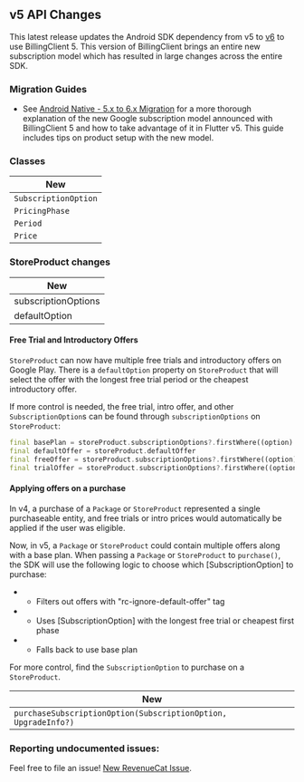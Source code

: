 ## v5 API Changes

This latest release updates the Android SDK dependency from v5 to [v6](https://github.com/RevenueCat/purchases-android/releases/tag/6.0.0) to use BillingClient 5. This version of BillingClient brings an entire new subscription model which has resulted in large changes across the entire SDK.

### Migration Guides
- See [Android Native - 5.x to 6.x Migration](https://www.revenuecat.com/docs/android-native-5x-to-6x-migration) for a
  more thorough explanation of the new Google subscription model announced with BillingClient 5 and how to take
  advantage of it in Flutter v5. This guide includes tips on product setup with the new model.

### Classes

| New                        |
|----------------------------|
| `SubscriptionOption`       |
| `PricingPhase`             |
| `Period`                   |
| `Price`                    ||

### StoreProduct changes

| New                 |
|---------------------|
| subscriptionOptions |
| defaultOption       |

#### Free Trial and Introductory Offers

`StoreProduct` can now have multiple free trials and introductory offers on Google Play. There is a `defaultOption` property
on `StoreProduct` that will select the offer with the longest free trial period or the cheapest introductory offer.

If more control is needed, the free trial, intro offer, and other `SubscriptionOption`s can
be found through `subscriptionOptions` on `StoreProduct`:

```dart
final basePlan = storeProduct.subscriptionOptions?.firstWhere((option) => option.isBasePlan);
final defaultOffer = storeProduct.defaultOffer
final freeOffer = storeProduct.subscriptionOptions?.firstWhere((option) => option.freePhase != null);
final trialOffer = storeProduct.subscriptionOptions?.firstWhere((option) => option.introPhase != null);
```

#### Applying offers on a purchase
In v4, a purchase of a `Package` or `StoreProduct` represented a single purchaseable entity, and free trials or intro
prices would automatically be applied if the user was eligible.

Now, in v5, a `Package` or `StoreProduct` could contain multiple offers along with a base plan. 
When passing a `Package` or `StoreProduct` to `purchase()`, the SDK will use the following logic to choose which 
[SubscriptionOption] to purchase:
*   - Filters out offers with "rc-ignore-default-offer" tag
*   - Uses [SubscriptionOption] with the longest free trial or cheapest first phase
*   - Falls back to use base plan

For more control, find the `SubscriptionOption` to purchase on a `StoreProduct`.

| New                                                            |
|----------------------------------------------------------------|
| `purchaseSubscriptionOption(SubscriptionOption, UpgradeInfo?)` |

### Reporting undocumented issues:

Feel free to file an issue! [New RevenueCat Issue](https://github.com/RevenueCat/purchases-flutter/issues/new/).

